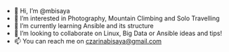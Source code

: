 - 👋 Hi, I’m @mbisaya
- 👀 I’m interested in Photography, Mountain Climbing and Solo Travelling
- 🌱 I’m currently learning Ansible and its structure
- 💞️ I’m looking to collaborate on Linux, Big Data or Ansible ideas and tips!
- 📫 You can reach me on czarinabisaya@gmail.com

<!---
mbisaya/mbisaya is a ✨ special ✨ repository because its `README.md` (this file) appears on your GitHub profile.
You can click the Preview link to take a look at your changes.
--->
